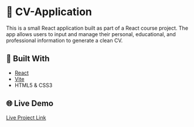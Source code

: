 # 📄 CV-Application

This is a small React application built as part of a React course project. The app allows users to input and manage their personal, educational, and professional information to generate a clean CV.

## 🚀 Built With

- [React](https://reactjs.org/)
- [Vite](https://vitejs.dev/)
- HTML5 & CSS3

## 🌐 Live Demo

[Live Project Link](https://cv-application-gilt-two.vercel.app/)
